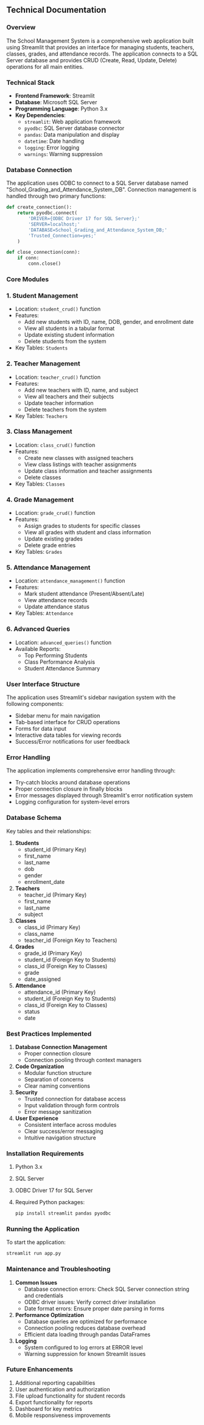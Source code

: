 <aside>

# Technical Documentation

### Overview

The School Management System is a comprehensive web application built using Streamlit that provides an interface for managing students, teachers, classes, grades, and attendance records. The application connects to a SQL Server database and provides CRUD (Create, Read, Update, Delete) operations for all main entities.

### Technical Stack

- **Frontend Framework**: Streamlit
- **Database**: Microsoft SQL Server
- **Programming Language**: Python 3.x
- **Key Dependencies**:
    - `streamlit`: Web application framework
    - `pyodbc`: SQL Server database connector
    - `pandas`: Data manipulation and display
    - `datetime`: Date handling
    - `logging`: Error logging
    - `warnings`: Warning suppression

### Database Connection

The application uses ODBC to connect to a SQL Server database named "School_Grading_and_Attendance_System_DB". Connection management is handled through two primary functions:

```python
def create_connection():
    return pyodbc.connect(
        'DRIVER={ODBC Driver 17 for SQL Server};'
        'SERVER=localhost;'
        'DATABASE=School_Grading_and_Attendance_System_DB;'
        'Trusted_Connection=yes;'
    )

def close_connection(conn):
    if conn:
        conn.close()

```

### Core Modules

### 1. Student Management

- Location: `student_crud()` function
- Features:
    - Add new students with ID, name, DOB, gender, and enrollment date
    - View all students in a tabular format
    - Update existing student information
    - Delete students from the system
- Key Tables: `Students`

### 2. Teacher Management

- Location: `teacher_crud()` function
- Features:
    - Add new teachers with ID, name, and subject
    - View all teachers and their subjects
    - Update teacher information
    - Delete teachers from the system
- Key Tables: `Teachers`

### 3. Class Management

- Location: `class_crud()` function
- Features:
    - Create new classes with assigned teachers
    - View class listings with teacher assignments
    - Update class information and teacher assignments
    - Delete classes
- Key Tables: `Classes`

### 4. Grade Management

- Location: `grade_crud()` function
- Features:
    - Assign grades to students for specific classes
    - View all grades with student and class information
    - Update existing grades
    - Delete grade entries
- Key Tables: `Grades`

### 5. Attendance Management

- Location: `attendance_management()` function
- Features:
    - Mark student attendance (Present/Absent/Late)
    - View attendance records
    - Update attendance status
- Key Tables: `Attendance`

### 6. Advanced Queries

- Location: `advanced_queries()` function
- Available Reports:
    - Top Performing Students
    - Class Performance Analysis
    - Student Attendance Summary

### User Interface Structure

The application uses Streamlit's sidebar navigation system with the following components:

- Sidebar menu for main navigation
- Tab-based interface for CRUD operations
- Forms for data input
- Interactive data tables for viewing records
- Success/Error notifications for user feedback

### Error Handling

The application implements comprehensive error handling through:

- Try-catch blocks around database operations
- Proper connection closure in finally blocks
- Error messages displayed through Streamlit's error notification system
- Logging configuration for system-level errors

### Database Schema

Key tables and their relationships:

1. **Students**
    - student_id (Primary Key)
    - first_name
    - last_name
    - dob
    - gender
    - enrollment_date
2. **Teachers**
    - teacher_id (Primary Key)
    - first_name
    - last_name
    - subject
3. **Classes**
    - class_id (Primary Key)
    - class_name
    - teacher_id (Foreign Key to Teachers)
4. **Grades**
    - grade_id (Primary Key)
    - student_id (Foreign Key to Students)
    - class_id (Foreign Key to Classes)
    - grade
    - date_assigned
5. **Attendance**
    - attendance_id (Primary Key)
    - student_id (Foreign Key to Students)
    - class_id (Foreign Key to Classes)
    - status
    - date

### Best Practices Implemented

1. **Database Connection Management**
    - Proper connection closure
    - Connection pooling through context managers
2. **Code Organization**
    - Modular function structure
    - Separation of concerns
    - Clear naming conventions
3. **Security**
    - Trusted connection for database access
    - Input validation through form controls
    - Error message sanitization
4. **User Experience**
    - Consistent interface across modules
    - Clear success/error messaging
    - Intuitive navigation structure

### Installation Requirements

1. Python 3.x
2. SQL Server
3. ODBC Driver 17 for SQL Server
4. Required Python packages:
    
    ```bash
    pip install streamlit pandas pyodbc
    
    ```
    

### Running the Application

To start the application:

```bash
streamlit run app.py

```

### Maintenance and Troubleshooting

1. **Common Issues**
    - Database connection errors: Check SQL Server connection string and credentials
    - ODBC driver issues: Verify correct driver installation
    - Date format errors: Ensure proper date parsing in forms
2. **Performance Optimization**
    - Database queries are optimized for performance
    - Connection pooling reduces database overhead
    - Efficient data loading through pandas DataFrames
3. **Logging**
    - System configured to log errors at ERROR level
    - Warning suppression for known Streamlit issues

### Future Enhancements

1. Additional reporting capabilities
2. User authentication and authorization
3. File upload functionality for student records
4. Export functionality for reports
5. Dashboard for key metrics
6. Mobile responsiveness improvements
</aside>
